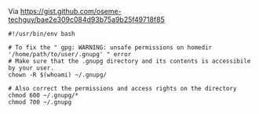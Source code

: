 Via https://gist.github.com/oseme-techguy/bae2e309c084d93b75a9b25f49718f85

```shell
#!/usr/bin/env bash

# To fix the " gpg: WARNING: unsafe permissions on homedir '/home/path/to/user/.gnupg' " error
# Make sure that the .gnupg directory and its contents is accessibile by your user.
chown -R $(whoami) ~/.gnupg/

# Also correct the permissions and access rights on the directory
chmod 600 ~/.gnupg/*
chmod 700 ~/.gnupg
```
